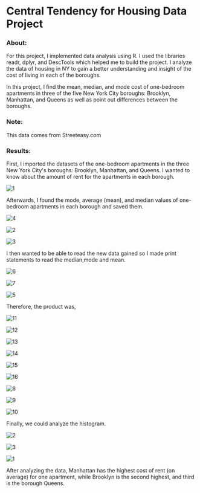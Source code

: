 # Central Tendency for Housing Data Project
### About: 

For this project, I implemented data analysis using R. I used the libraries readr, dplyr, and DescTools which helped me to build the project. I analyze the data of housing in NY to gain a better understanding and insight of the cost of living in each of the boroughs.

In this project, I find the mean, median, and mode cost of one-bedroom apartments in three of the five New York City boroughs: Brooklyn, Manhattan, and Queens as well as point out differences between the boroughs.
 
### Note:

This data comes from Streeteasy.com 

### Results:

First, I imported the datasets of the one-bedroom apartments in the three New York City's boroughs: Brooklyn, Manhattan, and Queens. I wanted to know about the amount of rent for the apartments in each borough.

![1](https://user-images.githubusercontent.com/89553126/135769677-22bc2430-441c-4345-a66e-db95d4f18727.PNG)

Afterwards, I found the mode, average (mean), and median values of one-bedroom apartments in each borough and saved them.

![4](https://user-images.githubusercontent.com/89553126/135770941-4ddf866d-4650-4a22-b7a7-4fb662d4a053.PNG)

![2](https://user-images.githubusercontent.com/89553126/135770942-42cfdc72-610d-4e3f-8efa-86ce6a63dd35.PNG)

![3](https://user-images.githubusercontent.com/89553126/135770943-03d66fd6-3dda-456e-8edd-b775346c45e5.PNG)

I then wanted to be able to read the new data gained so I made print statements to read the median,mode and mean.

![6](https://user-images.githubusercontent.com/89553126/135771162-4e090213-e1ac-44db-8715-bcf3fdabe5db.PNG)

![7](https://user-images.githubusercontent.com/89553126/135771163-a8923d89-db5d-4e01-8028-d3136994d375.PNG)

![5](https://user-images.githubusercontent.com/89553126/135771164-0ed55f91-22ce-4915-a624-400bcf8d709c.PNG)

Therefore, the product was, 

![11](https://user-images.githubusercontent.com/89553126/135771321-106baa1a-1116-474c-ac84-657568be5191.PNG)

![12](https://user-images.githubusercontent.com/89553126/135771322-b0171924-33f6-4181-8f48-f2ed62d56252.PNG)

![13](https://user-images.githubusercontent.com/89553126/135771323-d2968cb2-ae91-4f5f-95d4-ea64e9ff2c20.PNG)

![14](https://user-images.githubusercontent.com/89553126/135771324-e5af004f-15ff-453f-8c03-ed4553065c9a.PNG)

![15](https://user-images.githubusercontent.com/89553126/135771325-8088aa33-7b28-439b-8b58-1419969c11db.PNG)

![16](https://user-images.githubusercontent.com/89553126/135771326-353044f0-482d-43df-9182-4d3431306fa4.PNG)

![8](https://user-images.githubusercontent.com/89553126/135771327-90208a9c-bdb0-40e2-b5a2-4e88ecc6adb8.PNG)

![9](https://user-images.githubusercontent.com/89553126/135771328-720cf6b6-e793-4d54-9abf-46c083344130.PNG)

![10](https://user-images.githubusercontent.com/89553126/135771329-cfa7e316-405f-47c9-9406-e0dc7f469891.PNG)

Finally, we could analyze the histogram.

![2](https://user-images.githubusercontent.com/89553126/135773290-2e768ddd-57ae-4817-9adb-986fbddd6cbc.PNG)

![3](https://user-images.githubusercontent.com/89553126/135773291-3455267d-40c3-4aac-bdc2-a9822a634486.PNG)

![1](https://user-images.githubusercontent.com/89553126/135773292-e5183a91-f9fc-4593-8461-452c24af6c30.PNG)



After analyzing the data, Manhattan has the highest cost of rent (on average) for one apartment, while Brooklyn is the second highest, and third is the borough Queens.
